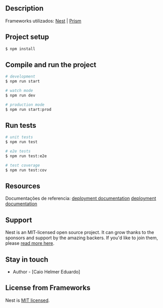 ## Description

Frameworks utilizados:
[Nest](https://github.com/nestjs/nest) | 
[Prism](https://github.com/prisma/)

## Project setup

```bash
$ npm install
```

## Compile and run the project

```bash
# development
$ npm run start

# watch mode
$ npm run dev

# production mode
$ npm run start:prod
```

## Run tests

```bash
# unit tests
$ npm run test

# e2e tests
$ npm run test:e2e

# test coverage
$ npm run test:cov
```

## Resources

Documentações de referencia:
[deployment documentation](https://docs.nestjs.com/)
[deployment documentation](https://www.prisma.io/docs)

## Support

Nest is an MIT-licensed open source project. It can grow thanks to the sponsors and support by the amazing backers. If you'd like to join them, please [read more here](https://docs.nestjs.com/support).

## Stay in touch

- Author - [Caio Helmer Eduardo]

## License from Frameworks

Nest is [MIT licensed](https://github.com/nestjs/nest/blob/master/LICENSE).
